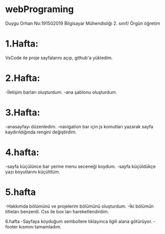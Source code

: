 # webPrograming
Duygu Orhan
No:191502019
Bilgisayar Mühendisliği 2. sınıf/ Örgün öğretim

# 1.Hafta:
VsCode ile proje sayfalarını açıp, github'a yükledim.

# 2.Hafta:
-İletişim barları oluşturdum.
-ana şablonu oluşturdum.

# 3.Hafta:
-anasayfayı düzenledim.
-navigation bar için js komutları yazarak sayfa kaydırıldığında rengini değiştirdim.

# 4.hafta:
-sayfa küçülünce bar yerine menu seceneği koydum.
-sayfa küçüldükçe yazı boyutlarını küçülttüm.

# 5.hafta
-Hakkımda bölümünü ve projelerim bölümünü oluşturdum. 
-İki bölümün titleları benzerdi. Css ile box ları hareketlendirdim.

6.hafta
-Sayfaya koyduğum sembollere tıklayınca ilgili alana götürüyor. 
-footer kısmını tamamladım.

